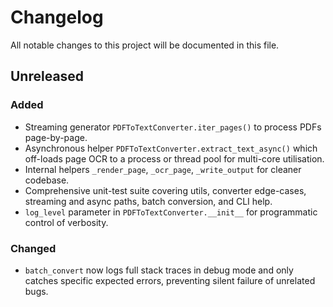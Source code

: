 # Changelog

All notable changes to this project will be documented in this file.

## Unreleased
### Added
- Streaming generator `PDFToTextConverter.iter_pages()` to process PDFs page-by-page.
- Asynchronous helper `PDFToTextConverter.extract_text_async()` which off-loads page OCR to a process or thread pool for multi-core utilisation.
- Internal helpers `_render_page`, `_ocr_page`, `_write_output` for cleaner codebase.
- Comprehensive unit-test suite covering utils, converter edge-cases, streaming and async paths, batch conversion, and CLI help.
- `log_level` parameter in `PDFToTextConverter.__init__` for programmatic control of verbosity.

### Changed
- `batch_convert` now logs full stack traces in debug mode and only catches specific expected errors, preventing silent failure of unrelated bugs.

